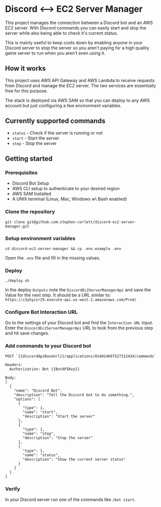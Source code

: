 # Discord <--> EC2 Server Manager

This project manages the connection between a Discord bot and an AWS EC2 server. With Discord commands you can easily start and stop the server while also being able to check it's current status.

This is mainly useful to keep costs down by enabling anyone in your Discord server to stop the server so you aren't paying for a high quality game server to run when you aren't even using it.

## How it works

This project uses AWS API Gateway and AWS Lambda to receive requests from Discord and manage the EC2 server. The two services are essentially free for this purpose.

The stack is deployed via AWS SAM so that you can deploy to any AWS account but just configuring a few environment variables.

## Currently supported commands

- `status` - Check if the server is running or not
- `start` - Start the server
- `stop` - Stop the server

## Getting started

### Prerequisites

- Discord Bot Setup
- AWS CLI setup to authenticate to your desired region
- AWS SAM Installed
- A UNIX terminal (Linux, Mac, Windows w\ Bash enabled)

### Clone the repository

```
git clone git@github.com:stephen-corlett/discord-ec2-server-manager.git
```

### Setup environment variables


```
cd discord-ec2-server-manager && cp .env.example .env
```

Open the `.env` file and fill in the missing values.

### Deploy

```
./deploy.sh
```

In the deploy `Outputs` note the `DiscordEc2ServerManagerApi` and save the Value for the next step. It should be a URL similar to: `https://z3ykyzzr29.execute-api.us-west-2.amazonaws.com/Prod/`

### Configure Bot Interaction URL

Go to the settings of your Discord bot and find the `Interaction URL` input. Enter the `DiscordEc2ServerManagerApi` URL to took from the previous step and hit save changes.

### Add commands to your Discord bot

```
POST `{{discordApiBaseUrl}}/applications/814014697527312434/commands`

Headers:
  Authorization: Bot {{BotAPIKey}}

Body:
[
  {
    "name": "Discord Bot",
    "description": "Tell the Discord bot to do something.",
    "options": [
      {
        "type": 1,
        "name": "start",
        "description": "Start the server"
      },
      {
        "type": 1,
        "name": "stop",
        "description": "Stop the server"
      },
      {
        "type": 1,
        "name": "status",
        "description": "Show the current server status"
      }
    ]
  }
]
```

### Verify

In your Discord server run one of the commands like `/bot start`.
